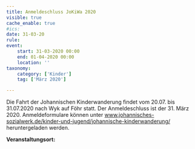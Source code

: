 ```yaml
---
title: Anmeldeschluss JoKiWa 2020
visible: true
cache_enable: true
#ics: 
date: 31-03-20
rule: 
event:
	start: 31-03-2020 00:00
	end: 01-04-2020 00:00
	location: ''
taxonomy:
	category: ['Kinder']
	tag: ['März 2020']

---
```

Die Fahrt der Johannischen Kinderwanderung findet vom 20.07. bis 31.07.2020 nach Wyk auf Föhr statt. Der Anmeldeschluss ist der 31. März 2020. Anmeldeformulare können unter www.johannisches-sozialwerk.de/kinder-und-jugend/johannische-kinderwanderung/ heruntergeladen werden.



**Veranstaltungsort:** 

